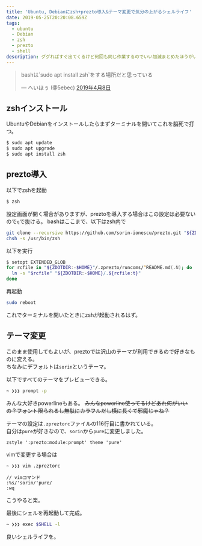 ```yaml
---
title: 'Ubuntu, Debianにzsh+prezto導入&テーマ変更で気分の上がるシェルライフ'
date: 2019-05-25T20:20:08.659Z
tags:
  - ubuntu
  - Debian
  - zsh
  - prezto
  - shell
description: ググればすぐ出てくるけど何回も同じ作業するのでいい加減まとめたほうがいい気がした。
---
```

<blockquote class="twitter-tweet" data-lang="ja" data-theme="dark"><p lang="ja" dir="ltr">bashは`sudo apt install zsh`をする場所だと思っている</p>&mdash; へいほぅ (@5ebec) <a href="https://twitter.com/5ebec/status/1115124604538744832?ref_src=twsrc%5Etfw">2019年4月8日</a></blockquote>
<script async src="https://platform.twitter.com/widgets.js" charset="utf-8"></script>

## zshインストール
UbuntuやDebianをインストールしたらまずターミナルを開いてこれを脳死で打つ。

```bash
$ sudo apt update
$ sudo apt upgrade
$ sudo apt install zsh
```

## prezto導入
以下でzshを起動

```bash
$ zsh
```
設定画面が開く場合がありますが、preztoを導入する場合はこの設定は必要ないので`q`で抜ける。
bashはここまで、以下はzsh内で

```zsh
git clone --recursive https://github.com/sorin-ionescu/prezto.git "${ZDOTDIR:-$HOME}/.zprezto"
chsh -s /usr/bin/zsh
```

以下を実行

```zsh
$ setopt EXTENDED_GLOB  
for rcfile in "${ZDOTDIR:-$HOME}"/.zprezto/runcoms/^README.md(.N); do  
  ln -s "$rcfile" "${ZDOTDIR:-$HOME}/.${rcfile:t}"  
done
```

再起動

```zsh
sudo reboot
```

これでターミナルを開いたときにzshが起動されるはず。

## テーマ変更
このまま使用してもよいが、preztoでは沢山のテーマが利用できるので好きなものに変える。  
ちなみにデフォルトは`sorin`というテーマ。

以下ですべてのテーマをプレビューできる。

```zsh
~ ❯❯❯ prompt -p
```

みんな大好きpowerlineもある。
~~みんなpowerline使ってるけどあれ何がいいの？フォント限られるし無駄にカラフルだし横に長くて邪魔じゃね？~~

テーマの設定は`.zpreztorc`ファイルの116行目に書かれている。  
自分は`pure`が好きなので、`sorin`から`pure`に変更しました。

```vim
zstyle ':prezto:module:prompt' theme 'pure'
```
vimで変更する場合は

```zsh
~ ❯❯❯ vim .zpreztorc
```
```
// vimコマンド
:%s/'sorin/'pure/
:wq
```
こうやると楽。

最後にシェルを再起動して完成。

```zsh
~ ❯❯❯ exec $SHELL -l
```

良いシェルライフを。

